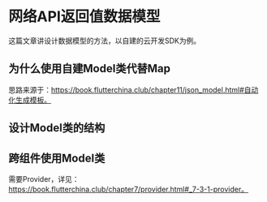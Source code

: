 # 网络API返回值数据模型

这篇文章讲设计数据模型的方法，以自建的云开发SDK为例。

## 为什么使用自建Model类代替Map

思路来源于：https://book.flutterchina.club/chapter11/json_model.html#自动化生成模板。

## 设计Model类的结构


## 跨组件使用Model类

需要Provider，详见：https://book.flutterchina.club/chapter7/provider.html#_7-3-1-provider。